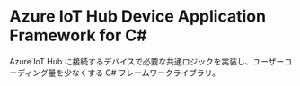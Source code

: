 # Azure IoT Hub Device Application Framework for C# 
Azure IoT Hub に接続するデバイスで必要な共通ロジックを実装し、ユーザーコーディング量を少なくする C# フレームワークライブラリ。  
